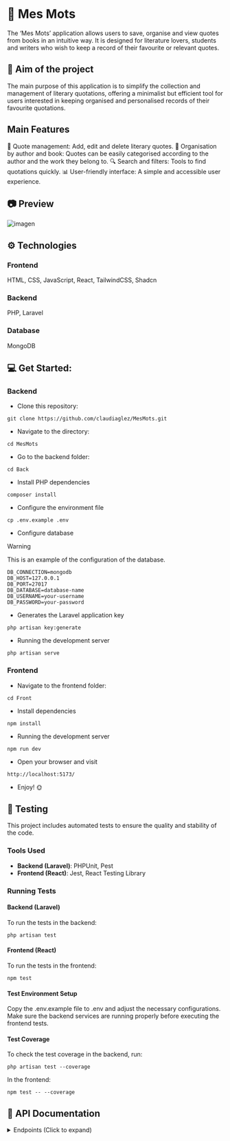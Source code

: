 # :open_book: Mes Mots <br>

The ‘Mes Mots’ application allows users to save, organise and view quotes from books in an intuitive way. It is designed for literature lovers, students and writers who wish to keep a record of their favourite or relevant quotes.

## 🎯 Aim of the project

The main purpose of this application is to simplify the collection and management of literary quotations, offering a minimalist but efficient tool for users interested in keeping organised and personalised records of their favourite quotations.

## Main Features 

📝 Quote management: Add, edit and delete literary quotes.
📂 Organisation by author and book: Quotes can be easily categorised according to the author and the work they belong to.
🔍 Search and filters: Tools to find quotations quickly.
📊 User-friendly interface: A simple and accessible user experience.


## :camera: Preview
![imagen](public/assets/img/MesMotsCapture.png)


## ⚙️ Technologies

### Frontend 

HTML, CSS, JavaScript, React, TailwindCSS, Shadcn
<br>

### Backend

PHP, Laravel
<br>

### Database

MongoDB
<br>


## :computer: Get Started:

### Backend 

* Clone this repository:
```
git clone https://github.com/claudiaglez/MesMots.git
```

* Navigate to the directory:
```
cd MesMots
```

* Go to the backend folder:
```
cd Back
```

* Install PHP dependencies
```
composer install
```

* Configure the environment file
```
cp .env.example .env
```
* Configure database
> [!WARNING]
> This is an example of the configuration of the database.
```
DB_CONNECTION=mongodb
DB_HOST=127.0.0.1
DB_PORT=27017
DB_DATABASE=database-name
DB_USERNAME=your-username
DB_PASSWORD=your-password
```

* Generates the Laravel application key
```
php artisan key:generate
```

* Running the development server
```
php artisan serve
```

### Frontend

* Navigate to the frontend folder:
```
cd Front
```

* Install dependencies
```
npm install
```

* Running the development server
```
npm run dev
```

* Open your browser and visit
```
http://localhost:5173/
```

* Enjoy! :sun_with_face:

## :test_tube: Testing

This project includes automated tests to ensure the quality and stability of the code.

### Tools Used
- **Backend (Laravel)**: PHPUnit, Pest
- **Frontend (React)**: Jest, React Testing Library

### Running Tests

#### Backend (Laravel)
To run the tests in the backend:

```
php artisan test
```

#### Frontend (React)
To run the tests in the frontend:

```
npm test
```

#### Test Environment Setup
Copy the .env.example file to .env and adjust the necessary configurations.
Make sure the backend services are running properly before executing the frontend tests.

#### Test Coverage
To check the test coverage in the backend, run:

```
php artisan test --coverage
```

In the frontend:

```
npm test -- --coverage
```


## 📄 API Documentation

<details>
  <summary>Endpoints (Click to expand)</summary>

### Available Endpoints:

| Method | Endpoint           | Description                  |
|--------|--------------------|------------------------------|
| GET    | `/api/quotes`      | Retrieve all quotes          |
| POST   | `/api/quotes`      | Add a new quote              |
| PUT    | `/api/quotes/{id}` | Update a quote by ID         |
| DELETE | `/api/quotes/{id}` | Delete a quote by ID         |

#### Example Response (Success):
```json
{
  "id": "12345",
  "quote": "To be, or not to be.",
  "author": "William Shakespeare",
  "book": "Hamlet"
}

#### Example Response (Error):
{
  "error": "Quote not found"
}

</details> ```

## 📂 Project Structure

```bash
MesMots/
├── Back/                           # Backend - Laravel
│   ├── app/                        # Main application
│   │   ├── Controllers/            # API Controllers
│   │   ├── Models/                 # Data Models
│   │   └── ...
│   ├── config/                     # Project Configuration
│   ├── routes/                     # Route Definitions
│   ├── .env.example                # Environment configuration
│   ├── composer.json               # PHP Dependencies
│   ├── public/                     # Public Files
│   └── tests/                      # Unit and Feature Tests
│       ├── Unit/                   # Unit Tests
│       └── Feature/                # Feature Tests
│
├── Front/                          # Frontend - React
│   ├── src/                        # Source Code
│   │   ├── assets/                 # Images and static resources
│   │   ├── components/             # Reusable Components
│   │   ├── pages/                  # Main app Pages
│   │   ├── App.jsx                 # React Root Component
│   │   └── index.jsx               # Entry Point
│   ├── public/                     # Public files (HTML, etc.)
│   ├── package.json                # Node.js dependencies
│   ├── vite.config.js              # Vite Configuration
│   └── tests/                      # Unit and Component Tests (Frontend)
│
└── README.md                       # Project Documentation



## :open_hands: Contributions

Do you have any suggestion? Please, feel free to contact me or open an issue or pull request :star_struck:


 ## 👩‍💻 Author

🧡 [Claudia González](https://www.linkedin.com/in/claudiaglezgarcia/)<br>
